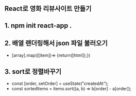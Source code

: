 ## React로 영화 리뷰사이트 만들기

## 1. npm init react-app .

## 2. 배열 랜더링해서 json 파일 불러오기

- [array].map(([item])=> {return([html]);})

## 3. sort로 정렬바꾸기

- const [order, setOrder] = useState("createdAt");
- const sortedItems = items.sort((a, b) => b[order] - a[order]);
